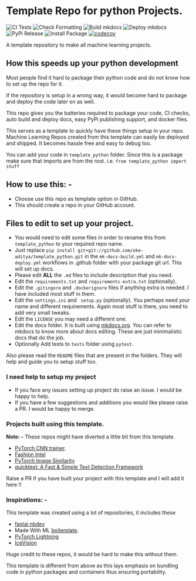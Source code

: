 # Template Repo for python Projects.

![CI Tests](https://github.com/oke-aditya/template_python/workflows/CI%20Tests/badge.svg)
![Check Formatting](https://github.com/oke-aditya/template_python/workflows/Check%20Formatting/badge.svg)
![Build mkdocs](https://github.com/oke-aditya/template_python/workflows/Build%20mkdocs/badge.svg)
![Deploy mkdocs](https://github.com/oke-aditya/template_python/workflows/Deploy%20mkdocs/badge.svg)
![PyPi Release](https://github.com/oke-aditya/template_python/workflows/PyPi%20Release/badge.svg)
![Install Package](https://github.com/oke-aditya/template_python/workflows/Install%20Package/badge.svg)
[![codecov](https://codecov.io/gh/oke-aditya/template_python/branch/master/graph/badge.svg)](https://codecov.io/gh/oke-aditya/template_python)


A template repository to make all machine learning projects.

## How this speeds up your python development

Most people find it hard to package their python code and do not know how to set up the repo for it.


If the repository is setup in a wrong way, it would become hard to package and deploy the code later on as well.


This repo gives you the batteries required to package your code, CI checks, auto build and deploy docs,
easy PyPi publishing support, and docker files.


This serves as a template to quickly have these things setup in your repo.
Machine Learning Repos created from this template can easily be deployed and shipped. It becomes hassle free and easy to debug too.

You can add your code in `template_python` folder. Since this is a package make sure that imports are
from the root. i.e. `from template_python import stuff`


## How to use this: -

- Choose use this repo as template option in GitHub.
- This should create a repo in your GitHub account.

## Files to edit to set up your project.

- You would need to edit some files in order to rename this from `template_python` to your required repo name.
- Just replace `pip install git+git://github.com/oke-aditya/template_python.git` in the `mk-docs-build.yml` and `mk-docs-deploy.yml` workflows in .github folder with your package git url. This will set up docs.
- Please edit **ALL** the `.md` files to include description that you need.
- Edit the `requirements.txt` and `requirements-extra.txt` (optionally).
- Edit the `.gitingore` and `.dockerignore` files if anything extra is needed. I have included most stuff in them.
- Edit the `settings.ini` and ` setup.py` (optionally). You perhaps need your name and different requirements. Again most stuff is there, you need to add very small tweaks.
- Edit the `LICENSE` you may need a different one.
- Edit the docs folder. It is built using [mkdocs.org](https://www.mkdocs.org). You can refer to mkdocs to know more about docs editing. These are just minimalistic docs that do the job.
- Optionally Add tests to `tests` folder using `pytest`.

Also please read the `README` files that are present in the folders. They will help and guide you to setup stuff too.

### I need help to setup my project
- If you face any issues setting up project do raise an issue. I would be happy to help.
- If you have a few suggestions and additions you would like please raise a PR. I would be happy to merge.

### Projects built using this template.
**Note: -** These repos might have diverted a little bit from this template.

- [PyTorch CNN trainer](https://github.com/oke-aditya/pytorch_cnn_trainer.git).
- [Fashion Intel](https://github.com/oke-aditya/fashion_intel)
- [PyTorch Image Similarity](https://github.com/oke-aditya/image_similarity)
- [quicktext: A Fast & Simple Text Detection Framework](https://github.com/GDGVIT/quicktext)

Raise a PR if you have built your project with this template and I will add it here !!

### Inspirations: -
This template was created using a lot of repositories, it includes these
- [fastai nbdev](https://github.com/fastai/nbdev_template)
- Made With ML [boilerplate](https://github.com/madewithml/boilerplate).
- [PyTorch Lightning](https://github.com/PyTorchLightning/pytorch-lightning)
- [IceVision](https://github.com/airctic/icevision)

Huge credit to these repos, it would be hard to make this without them.

This template is different from above as this lays emphasis on bundling code in python packages and containers thus ensuring portability.



